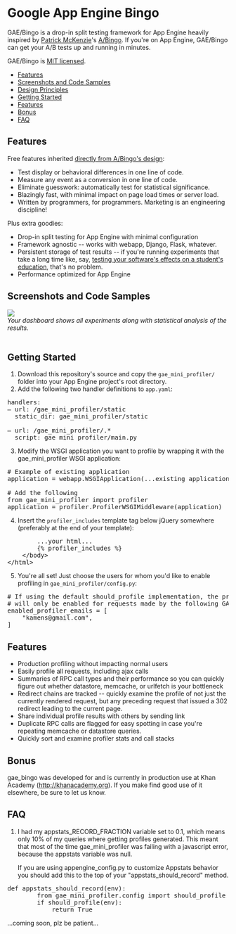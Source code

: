 # Google App Engine Bingo

GAE/Bingo is a drop-in split testing framework for App Engine heavily inspired by [Patrick McKenzie](http://www.kalzumeus.com)'s [A/Bingo](http://www.bingocardcreator.com/abingo). If you're on App Engine, GAE/Bingo can get your A/B tests up and running in minutes.

GAE/Bingo is [MIT licensed](http://en.wikipedia.org/wiki/MIT_License).

* <a href="#features">Features</a>  
* <a href="#screens">Screenshots and Code Samples</a>  
* <a href="#principles">Design Principles</a>  
* <a href="#start">Getting Started</a>  
* <a href="#features">Features</a>  
* <a href="#bonus">Bonus</a>  
* <a href="#faq">FAQ</a>  

## <a name="features">Features</a>

Free features inherited [directly from A/Bingo's design](http://www.bingocardcreator.com/abingo):

* Test display or behavioral differences in one line of code.
* Measure any event as a conversion in one line of code.
* Eliminate guesswork: automatically test for statistical significance.
* Blazingly fast, with minimal impact on page load times or server load.
* Written by programmers, for programmers. Marketing is an engineering discipline!

Plus extra goodies:

* Drop-in split testing for App Engine with minimal configuration
* Framework agnostic -- works with webapp, Django, Flask, whatever.
* Persistent storage of test results -- if you're running experiments
  that take a long time like, say, [testing your software's effects on a student's education](http://www.khanacademy.org), that's no problem.
* Performance optimized for App Engine

## <a name="screens">Screenshots and Code Samples</a>

<img src="http://i.imgur.com/x4Hew.png"/><br/><em>Your dashboard shows all experiments along with statistical analysis of the results.</em><br/><br/>

## <a name="start">Getting Started</a>

1. Download this repository's source and copy the `gae_mini_profiler/` folder into your App Engine project's root directory.
2. Add the following two handler definitions to `app.yaml`:
<pre>
handlers:
&ndash; url: /gae_mini_profiler/static
&nbsp;&nbsp;static_dir: gae_mini_profiler/static<br/>
&ndash; url: /gae_mini_profiler/.*
&nbsp;&nbsp;script: gae_mini_profiler/main.py
</pre>
3. Modify the WSGI application you want to profile by wrapping it with the gae_mini_profiler WSGI application:
<pre>
&#35; Example of existing application
application = webapp.WSGIApplication(...existing application...)<br/>
&#35; Add the following
from gae_mini_profiler import profiler
application = profiler.ProfilerWSGIMiddleware(application)
</pre>
4. Insert the `profiler_includes` template tag below jQuery somewhere (preferably at the end of your template):
<pre>
        ...your html...
        {% profiler_includes %}
    &lt;/body&gt;
&lt;/html&gt;
</pre>
5. You're all set! Just choose the users for whom you'd like to enable profiling in `gae_mini_profiler/config.py`:
<pre>
&#35; If using the default should_profile implementation, the profiler
&#35; will only be enabled for requests made by the following GAE users.
enabled_profiler_emails = [
    "kamens@gmail.com",
]
</pre>

## <a name="features">Features</a>

* Production profiling without impacting normal users
* Easily profile all requests, including ajax calls
* Summaries of RPC call types and their performance so you can quickly figure out whether datastore, memcache, or urlfetch is your bottleneck
* Redirect chains are tracked -- quickly examine the profile of not just the currently rendered request, but any preceding request that issued a 302 redirect leading to the current page.
* Share individual profile results with others by sending link
* Duplicate RPC calls are flagged for easy spotting in case you're repeating memcache or datastore queries.
* Quickly sort and examine profiler stats and call stacks

## <a name="bonus">Bonus</a>

gae_bingo was developed for and is currently in production use at Khan Academy (http://khanacademy.org). If you make find good use of it elsewhere, be sure to let us know.

## <a name="faq">FAQ</a>

1. I had my appstats_RECORD_FRACTION variable set to 0.1, which means only 10% of my queries where getting profiles generated.  This meant that most of the time gae_mini_profiler was failing with a javascript error, because the appstats variable was null.

    If you are using appengine_config.py to customize Appstats behavior you should add this to the top of your "appstats_should_record" method.  
<pre>def appstats_should_record(env):
        from gae_mini_profiler.config import should_profile
        if should_profile(env):
            return True
</pre>
...coming soon, plz be patient...
